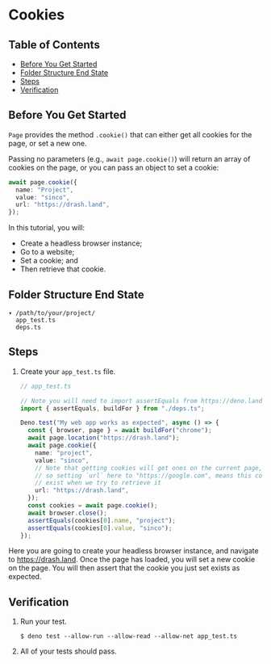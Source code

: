 # Cookies

## Table of Contents

- [Before You Get Started](#before-you-get-started)
- [Folder Structure End State](#folder-structure-end-state)
- [Steps](#steps)
- [Verification](#verification)

## Before You Get Started

`Page` provides the method `.cookie()` that can either get all cookies for the
page, or set a new one.

Passing no parameters (e.g., `await page.cookie()`) will return an array of
cookies on the page, or you can pass an object to set a cookie:

```ts
await page.cookie({
  name: "Project",
  value: "sinco",
  url: "https://drash.land",
});
```

In this tutorial, you will:

- Create a headless browser instance;
- Go to a website;
- Set a cookie; and
- Then retrieve that cookie.

## Folder Structure End State

```text
▾ /path/to/your/project/
  app_test.ts
  deps.ts
```

## Steps

1. Create your `app_test.ts` file.

   ```typescript
   // app_test.ts

   // Note you will need to import assertEquals from https://deno.land/std/testing/asserts.ts
   import { assertEquals, buildFor } from "./deps.ts";

   Deno.test("My web app works as expected", async () => {
     const { browser, page } = await buildFor("chrome");
     await page.location("https://drash.land");
     await page.cookie({
       name: "project",
       value: "sinco",
       // Note that getting cookies will get ones on the current page,
       // so setting `url` here to "https://google.com", means this cookie won't
       // exist when we try to retrieve it
       url: "https://drash.land",
     });
     const cookies = await page.cookie();
     await browser.close();
     assertEquals(cookies[0].name, "project");
     assertEquals(cookies[0].value, "sinco");
   });
   ```

Here you are going to create your headless browser instance, and navigate to
https://drash.land. Once the page has loaded, you will set a new cookie on the
page. You will then assert that the cookie you just set exists as expected.

## Verification

1. Run your test.

   ```shell
   $ deno test --allow-run --allow-read --allow-net app_test.ts
   ```

2. All of your tests should pass.

